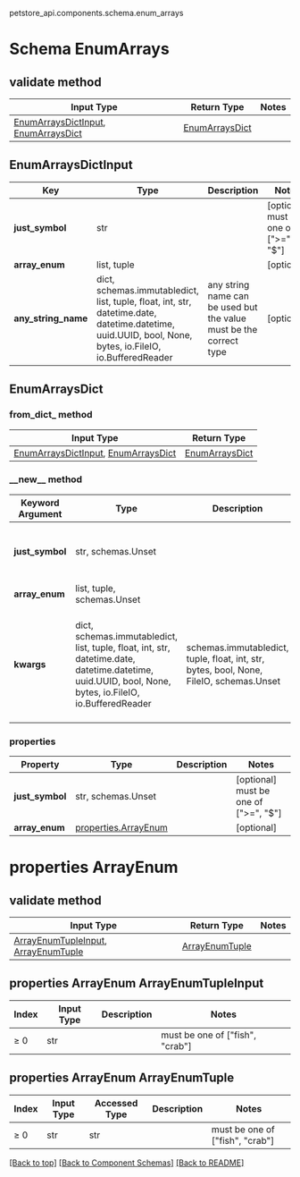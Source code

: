 petstore_api.components.schema.enum_arrays
# Schema EnumArrays

## validate method
Input Type | Return Type | Notes
------------ | ------------- | -------------
[EnumArraysDictInput](#enumarraysdictinput), [EnumArraysDict](#enumarraysdict) | [EnumArraysDict](#enumarraysdict) |

## EnumArraysDictInput
Key | Type |  Description | Notes
------------ | ------------- | ------------- | -------------
**just_symbol** | str |  | [optional] must be one of [">=", "$"]
**array_enum** | list, tuple |  | [optional]
**any_string_name** | dict, schemas.immutabledict, list, tuple, float, int, str, datetime.date, datetime.datetime, uuid.UUID, bool, None, bytes, io.FileIO, io.BufferedReader | any string name can be used but the value must be the correct type | [optional]

## EnumArraysDict
### from_dict_ method
Input Type | Return Type
---------- | -----------
[EnumArraysDictInput](#enumarraysdictinput), [EnumArraysDict](#enumarraysdict) | [EnumArraysDict](#enumarraysdict)

### &lowbar;&lowbar;new&lowbar;&lowbar; method
Keyword Argument | Type | Description | Notes
---------------- | ---- | ----------- | -----
**just_symbol** | str, schemas.Unset |  | [optional] must be one of [">=", "$"]
**array_enum** | list, tuple, schemas.Unset |  | [optional]
**kwargs** | dict, schemas.immutabledict, list, tuple, float, int, str, datetime.date, datetime.datetime, uuid.UUID, bool, None, bytes, io.FileIO, io.BufferedReader | schemas.immutabledict, tuple, float, int, str, bytes, bool, None, FileIO, schemas.Unset | any string name can be used but the value must be the correct type | [optional] typed value is accessed with the get_additional_property_ method

### properties
Property | Type | Description | Notes
-------- | ---- | ----------- | -----
**just_symbol** | str, schemas.Unset |  | [optional] must be one of [">=", "$"]
**array_enum** | [properties.ArrayEnum](#properties-arrayenum) |  | [optional]

# properties ArrayEnum

## validate method
Input Type | Return Type | Notes
------------ | ------------- | -------------
[ArrayEnumTupleInput](#properties-arrayenum-arrayenumtupleinput), [ArrayEnumTuple](#properties-arrayenum-arrayenumtuple) | [ArrayEnumTuple](#properties-arrayenum-arrayenumtuple) |

## properties ArrayEnum ArrayEnumTupleInput
Index | Input Type | Description | Notes
------------- | ------------- | ------------- | -------------
≥ 0 | str |  | must be one of ["fish", "crab"]

## properties ArrayEnum ArrayEnumTuple
Index | Input Type | Accessed Type | Description | Notes
------------- | ------------- | ------------- | ------------- | -------------
≥ 0 | str | str |  | must be one of ["fish", "crab"]

[[Back to top]](#top) [[Back to Component Schemas]](../../../README.md#Component-Schemas) [[Back to README]](../../../README.md)
